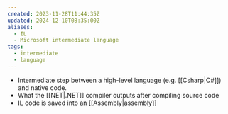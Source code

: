 ```yaml
---
created: 2023-11-28T11:44:35Z
updated: 2024-12-10T08:35:00Z
aliases:
  - IL
  - Microsoft intermediate language
tags:
  - intermediate
  - language
---
```

- Intermediate step between a high-level language (e.g. [[Csharp|C#]]) and native code.
- What the [[NET|.NET]] compiler outputs after compiling source code
- IL code is saved into an [[Assembly|assembly]]